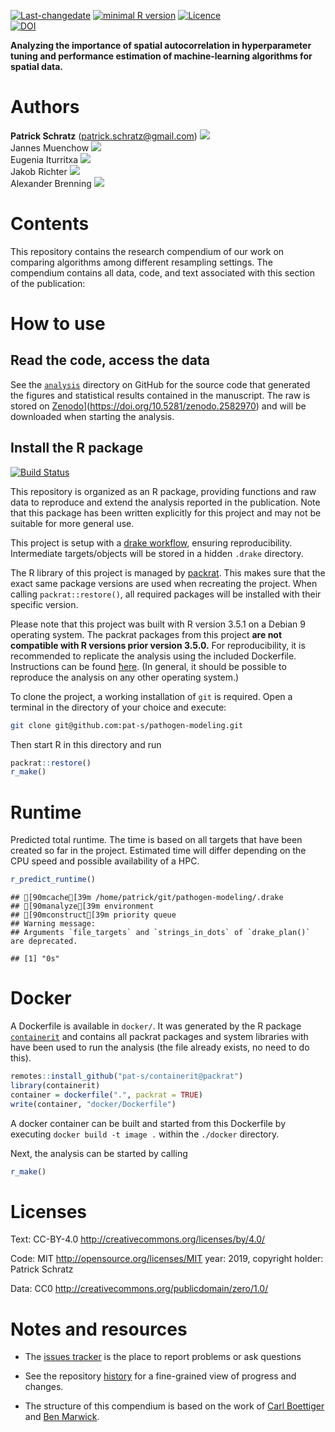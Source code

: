 
[![Last-changedate](https://img.shields.io/badge/last%20change-2019--03--10-brightgreen.svg)](https://github.com/pat-s/pathogen-modeling/commits/master)
[![minimal R
version](https://img.shields.io/badge/R%3E%3D-3.5.0-brightgreen.svg)](https://cran.r-project.org/)
[![Licence](https://img.shields.io/github/license/mashape/apistatus.svg)](http://choosealicense.com/licenses/mit/)  
[![DOI](https://zenodo.org/badge/DOI/10.5281/zenodo.2582970.svg)](https://doi.org/10.5281/zenodo.2582970)

**Analyzing the importance of spatial autocorrelation in hyperparameter
tuning and performance estimation of machine-learning algorithms for
spatial data.**

# Authors

**Patrick Schratz** (<patrick.schratz@gmail.com>)
[![](https://orcid.org/sites/default/files/images/orcid_16x16.png)](http://orcid.org/0000-0003-0748-6624)  
Jannes Muenchow
[![](https://orcid.org/sites/default/files/images/orcid_16x16.png)](http://orcid.org/0000-0001-7834-4717)  
Eugenia Iturritxa
[![](https://orcid.org/sites/default/files/images/orcid_16x16.png)](http://orcid.org/0000-0002-0577-3315)  
Jakob Richter
[![](https://orcid.org/sites/default/files/images/orcid_16x16.png)](http://orcid.org/0000-0003-4481-5554)  
Alexander Brenning
[![](https://orcid.org/sites/default/files/images/orcid_16x16.png)](http://orcid.org/0000-0001-6640-679X)

# Contents

This repository contains the research compendium of our work on
comparing algorithms among different resampling settings. The compendium
contains all data, code, and text associated with this section of the
publication:

# How to use

## Read the code, access the data

See the
[`analysis`](https://github.com/pat-s/pathogen-modeling/tree/master/analysis)
directory on GitHub for the source code that generated the figures and
statistical results contained in the manuscript. The raw is stored on
[Zenodo](https://zenodo.org/badge/DOI/10.5281/zenodo.2582970.svg)\](<https://doi.org/10.5281/zenodo.2582970>)
and will be downloaded when starting the analysis.

## Install the R package

[![Build
Status](https://travis-ci.org/pat-s/pathogen-modeling.svg?branch=master)](https://travis-ci.org/pat-s/pathogen-modeling)

This repository is organized as an R package, providing functions and
raw data to reproduce and extend the analysis reported in the
publication. Note that this package has been written explicitly for this
project and may not be suitable for more general use.

This project is setup with a [drake
workflow](https://github.com/ropensci/drake), ensuring reproducibility.
Intermediate targets/objects will be stored in a hidden `.drake`
directory.

The R library of this project is managed by
[packrat](https://rstudio.github.io/packrat/). This makes sure that the
exact same package versions are used when recreating the project. When
calling `packrat::restore()`, all required packages will be installed
with their specific version.

Please note that this project was built with R version 3.5.1 on a Debian
9 operating system. The packrat packages from this project **are not
compatible with R versions prior version 3.5.0.** For reproducibility,
it is recommended to replicate the analysis using the included
Dockerfile. Instructions can be found
[ħere](https://github.com/pat-s/pathogen-modeling#docker). (In general,
it should be possible to reproduce the analysis on any other operating
system.)

To clone the project, a working installation of `git` is required. Open
a terminal in the directory of your choice and execute:

``` sh
git clone git@github.com:pat-s/pathogen-modeling.git
```

Then start R in this directory and run

``` r
packrat::restore()
r_make()
```

# Runtime

Predicted total runtime. The time is based on all targets that have been
created so far in the project. Estimated time will differ depending on
the CPU speed and possible availability of a HPC.

``` r
r_predict_runtime()
```

    ## [90mcache[39m /home/patrick/git/pathogen-modeling/.drake
    ## [90manalyze[39m environment
    ## [90mconstruct[39m priority queue
    ## Warning message:
    ## Arguments `file_targets` and `strings_in_dots` of `drake_plan()` are deprecated.

    ## [1] "0s"

# Docker

A Dockerfile is available in `docker/`. It was generated by the R
package [`containerit`](https://github.com/o2r-project/containerit) and
contains all packrat packages and system libraries with have been used
to run the analysis (the file already exists, no need to do this).

``` r
remotes::install_github("pat-s/containerit@packrat")
library(containerit)
container = dockerfile(".", packrat = TRUE)
write(container, "docker/Dockerfile")
```

A docker container can be built and started from this Dockerfile by
executing `docker build -t image .` within the `./docker` directory.

Next, the analysis can be started by calling

``` r
r_make()
```

# Licenses

Text: CC-BY-4.0 <http://creativecommons.org/licenses/by/4.0/>

Code: MIT <http://opensource.org/licenses/MIT> year: 2019, copyright
holder: Patrick Schratz

Data: CC0 <http://creativecommons.org/publicdomain/zero/1.0/>

# Notes and resources

  - The [issues
    tracker](https://github.com/pat-s/pathogen-modeling/issues) is the
    place to report problems or ask questions

  - See the repository
    [history](https://github.com/pat-s/pathogen-modeling/commits/master)
    for a fine-grained view of progress and changes.

  - The structure of this compendium is based on the work of [Carl
    Boettiger](http://www.carlboettiger.info/) and [Ben
    Marwick](https://github.com/benmarwick).
